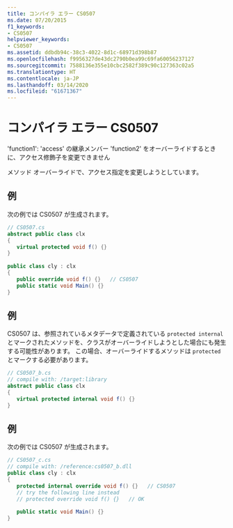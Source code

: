 ```yaml
---
title: コンパイラ エラー CS0507
ms.date: 07/20/2015
f1_keywords:
- CS0507
helpviewer_keywords:
- CS0507
ms.assetid: ddbdb94c-38c3-4022-8d1c-68971d398b87
ms.openlocfilehash: f9956327de43dc2790b0ea99c69fa60056237127
ms.sourcegitcommit: 7588136e355e10cbc2582f389c90c127363c02a5
ms.translationtype: HT
ms.contentlocale: ja-JP
ms.lasthandoff: 03/14/2020
ms.locfileid: "61671367"
---
```

# <a name="compiler-error-cs0507"></a>コンパイラ エラー CS0507
'function1': 'access' の継承メンバー 'function2' をオーバーライドするときに、アクセス修飾子を変更できません  
  
 メソッド オーバーライドで、アクセス指定を変更しようとしています。  
  
## <a name="example"></a>例  
 次の例では CS0507 が生成されます。  
  
```csharp  
// CS0507.cs  
abstract public class clx  
{  
   virtual protected void f() {}  
}  
  
public class cly : clx  
{  
   public override void f() {}   // CS0507  
   public static void Main() {}  
}  
```  
  
## <a name="example"></a>例  
 CS0507 は、参照されているメタデータで定義されている `protected internal` とマークされたメソッドを、クラスがオーバーライドしようとした場合にも発生する可能性があります。 この場合、オーバーライドするメソッドは `protected` とマークする必要があります。  
  
```csharp  
// CS0507_b.cs  
// compile with: /target:library  
abstract public class clx  
{  
   virtual protected internal void f() {}  
}  
```  
  
## <a name="example"></a>例  
 次の例では CS0507 が生成されます。  
  
```csharp  
// CS0507_c.cs  
// compile with: /reference:cs0507_b.dll  
public class cly : clx  
{  
   protected internal override void f() {}   // CS0507  
   // try the following line instead  
   // protected override void f() {}   // OK  
  
   public static void Main() {}  
}  
```
